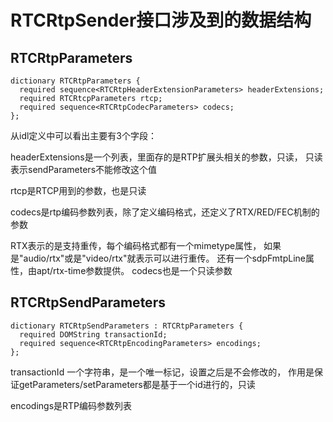 # RTCRtpSender接口涉及到的数据结构

## RTCRtpParameters

    dictionary RTCRtpParameters {
      required sequence<RTCRtpHeaderExtensionParameters> headerExtensions;
      required RTCRtcpParameters rtcp;
      required sequence<RTCRtpCodecParameters> codecs;
    };

从idl定义中可以看出主要有3个字段：

headerExtensions是一个列表，里面存的是RTP扩展头相关的参数，只读，
只读表示sendParameters不能修改这个值

rtcp是RTCP用到的参数，也是只读

codecs是rtp编码参数列表，除了定义编码格式，还定义了RTX/RED/FEC机制的参数

RTX表示的是支持重传，每个编码格式都有一个mimetype属性，
如果是"audio/rtx"或是"video/rtx"就表示可以进行重传。
还有一个sdpFmtpLine属性，由apt/rtx-time参数提供。
codecs也是一个只读参数

## RTCRtpSendParameters

    dictionary RTCRtpSendParameters : RTCRtpParameters {
      required DOMString transactionId;
      required sequence<RTCRtpEncodingParameters> encodings;
    };

transactionId 一个字符串，是一个唯一标记，设置之后是不会修改的，
作用是保证getParameters/setParameters都是基于一个id进行的，只读

encodings是RTP编码参数列表
